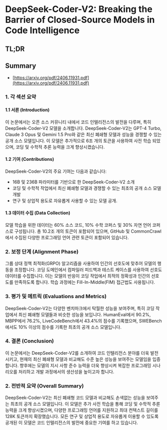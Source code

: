 # DeepSeek-Coder-V2: Breaking the Barrier of Closed-Source Models in Code Intelligence
## TL;DR
## Summary
- [https://arxiv.org/pdf/2406.11931.pdf](https://arxiv.org/pdf/2406.11931.pdf)

### 1. 각 섹션 요약

#### 1.1 서론 (Introduction)
이 논문에서는 오픈 소스 커뮤니티 내에서 코드 인텔리전스의 발전을 다루며, 특히 DeepSeek-Coder-V2 모델을 소개합니다. DeepSeek-Coder-V2는 GPT-4 Turbo, Claude 3 Opus 및 Gemini 1.5 Pro와 같은 최신 폐쇄형 모델과 성능을 경쟁할 수 있는 공개 소스 모델입니다. 이 모델은 추가적으로 6조 개의 토큰을 사용하여 사전 학습 되었으며, 코딩 및 수학적 추론 능력을 크게 향상시켰습니다.

#### 1.2 기여 (Contributions)
DeepSeek-Coder-V2의 주요 기여는 다음과 같습니다:
- 16B 및 236B 파라미터를 기반으로 한 DeepSeek-Coder-V2 소개
- 코딩 및 수학적 작업에서 최신 폐쇄형 모델과 경쟁할 수 있는 최초의 공개 소스 모델 개발
- 연구 및 상업적 용도로 자유롭게 사용할 수 있는 모델 공개.

#### 1.3 데이터 수집 (Data Collection)
모델 학습을 위한 데이터는 60% 소스 코드, 10% 수학 코퍼스 및 30% 자연 언어 코퍼스로 구성됩니다. 총 10.2조 개의 토큰이 포함되어 있으며, GitHub 및 CommonCrawl에서 수집된 다양한 프로그래밍 언어 관련 토큰이 포함되어 있습니다.

### 2. 보정 단계 (Alignment Phase)
그룹 상대 정책 최적화(GRPO) 알고리즘을 사용하여 인간의 선호도에 맞추어 모델의 행동을 조정합니다. 코딩 도메인에서 컴파일러 피드백과 테스트 케이스를 사용하여 선호도 데이터를 수집합니다. 이는 모델의 반응이 코딩 작업에서 최적의 정확성과 인간의 선호도를 만족하도록 합니다. 학습 과정에는 Fill-In-Middle(FIM) 접근법도 사용됩니다.

### 3. 평가 및 메트릭 (Evaluations and Metrics)
DeepSeek-Coder-V2는 다양한 벤치마크에서 탁월한 성능을 보여주며, 특히 코딩 작업에서 최신 폐쇄형 모델들과 비슷한 성능을 보입니다. HumanEval에서 90.2%, MBPP에서 76.2%, LiveCodeBench에서 43.4%의 점수를 기록했으며, SWEBench에서도 10% 이상의 점수를 기록한 최초의 공개 소스 모델입니다.

### 4. 결론 (Conclusion)
이 논문에서는 DeepSeek-Coder-V2를 소개하여 코드 인텔리전스 분야를 더욱 발전시키고, 현재의 최신 폐쇄형 모델과 비교해도 수준 높은 성능을 보여주는 모델임을 입증합니다. 향후에는 모델의 지시 사항 준수 능력을 더욱 향상시켜 복잡한 프로그래밍 시나리오를 처리하고 개발 과정에서의 생산성을 높이고자 합니다.

### 2. 전반적 요약 (Overall Summary)
DeepSeek-Coder-V2는 최신 폐쇄형 코드 모델과 비교해도 손색없는 성능을 보여주는 최초의 공개 소스 모델입니다. 이 모델은 추가 사전 학습을 통해 코딩 및 수학적 추론 능력을 크게 향상시켰으며, 다양한 프로그래밍 언어를 지원하고 최대 컨텍스트 길이를 128K 토큰까지 확장했습니다. 모든 연구 및 상업적 용도로 자유롭게 이용할 수 있도록 공개된 이 모델은 코드 인텔리전스의 발전에 중요한 기여를 하고 있습니다.